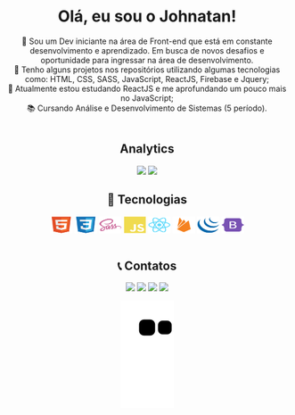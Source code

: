 <h1 align="center">Olá, eu sou o Johnatan!</h1>
<div align="center">
 👋 Sou um Dev iniciante na área de Front-end que está em constante desenvolvimento e aprendizado. Em busca de novos desafios e oportunidade para ingressar na área de desenvolvimento.
 <br>
 🔭 Tenho alguns projetos nos repositórios utilizando algumas tecnologias como: HTML, CSS, SASS, JavaScript, ReactJS, Firebase e Jquery;
 <br>
 🌱 Atualmente estou estudando ReactJS e me aprofundando um pouco mais no JavaScript;
 <br>
 📚 Cursando Análise e Desenvolvimento de Sistemas (5 período).
</div>

<br>


<div align="center">
  <h2>Analytics</h2>
  <img width="450em"  src="https://github-readme-stats.vercel.app/api?username=johnatanSO&show_icons=true&theme=monokai&include_all_commits=true&count_private=true"/>
  <img width="450em"   src="https://github-readme-stats.vercel.app/api/top-langs/?username=johnatanSO&layout=compact&langs_count=7&theme=monokai"/>
</div>
  
>
<div align="center" style="display: inline_block">
 <h2>🚀 Tecnologias </h2>
    <img align="center" alt="John-HTML" height="30" width="40"                src="https://raw.githubusercontent.com/devicons/devicon/master/icons/html5/html5-original.svg">
    <img align="center" alt="John-CSS" height="30" width="40" src="https://raw.githubusercontent.com/devicons/devicon/master/icons/css3/css3-original.svg">
    <img align="center" alt="John-Bootstrap" height="30" width="40" src="https://raw.githubusercontent.com/devicons/devicon/master/icons/sass/sass-original.svg">
    <img align="center" alt="John-JS" height="30" width="40" src="https://raw.githubusercontent.com/devicons/devicon/master/icons/javascript/javascript-plain.svg">
    <img align="center" alt="John-React" height="30" width="40" src="https://raw.githubusercontent.com/devicons/devicon/master/icons/react/react-original.svg">
    <img align="center" alt="John-Firebase" height="30" width="40" src="https://raw.githubusercontent.com/devicons/devicon/master/icons/firebase/firebase-plain.svg">
    <img align="center" alt="John-Jquery" height="30" width="40" src="https://raw.githubusercontent.com/devicons/devicon/master/icons/jquery/jquery-original.svg">
    <img align="center" alt="John-Bootstrap" height="30" width="40" src="https://raw.githubusercontent.com/devicons/devicon/master/icons/bootstrap/bootstrap-plain.svg">
    
  
</div>
    
  
  <br>
<div align="center"> 
  <h2>📞 Contatos</h2>
  <a href="https://instagram.com/john.s.o" target="_blank"><img src="https://img.shields.io/badge/-Instagram-%23E4405F?style=for-the-badge&logo=instagram&logoColor=white" target="_blank"></a>
  <a href = "mailto:devsantosjohn@gmail.com"><img src="https://img.shields.io/badge/-Gmail-%23333?style=for-the-badge&logo=gmail&logoColor=white" target="_blank"></a>
  <a href="https://www.linkedin.com/in/johnatan-santos" target="_blank"><img src="https://img.shields.io/badge/-LinkedIn-%230077B5?style=for-the-badge&logo=linkedin&logoColor=white" target="_blank"></a>
 <a href="https://wa.me/61984022596" target="_blank"><img src="https://img.shields.io/badge/-Whatsapp-4af23?style=for-the-badge&logo=whatsapp&logoColor=white" target="_blank"></a>
 
 
  ![Snake animation](https://github.com/johnatanSO/johnatanSO/blob/output/github-contribution-grid-snake.svg)
</div>
